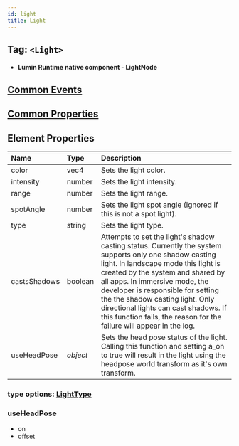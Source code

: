 ```yaml
---
id: light
title: Light
---
```


## Tag: `<Light>`

- #### Lumin Runtime native component - LightNode

## [Common Events](../types/Events.md)

## [Common Properties](../types/Properties.md)

## Element Properties

| Name   | Type   | Description |
| :----- | :----- | :---------- |
| color  | vec4 | Sets the light color. |
| intensity | number | Sets the light intensity. |
| range | number | Sets the light range. |
| spotAngle | number | Sets the light spot angle (ignored if this is not a spot light). |
| type | string | Sets the light type. |
| castsShadows | boolean | Attempts to set the light's shadow casting status. Currently the system supports only one shadow casting light. In landscape mode this light is created by the system and shared by all apps. In immersive mode, the developer is responsible for setting the the shadow casting light. Only directional lights can cast shadows. If this function fails, the reason for the failure will appear in the log. |
| useHeadPose | _object_ | Sets the head pose status of the light. Calling this function and setting a_on to true will result in the light using the headpose world transform as it's own transform. |

### type options: [LightType](../types/LightType.md)

### useHeadPose
- on
- offset
